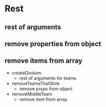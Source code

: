 # Rest
## rest of arguments
## remove properties from object
## remove items from array

* createDivision
  * rest of arguments for teams
* removeTeamsThatStink
  * remove props from object
* removeMiddleTeam
  * remove item from array
  